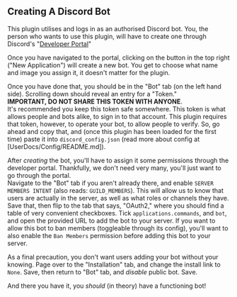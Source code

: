 ## Creating A Discord Bot
This plugin utilises and logs in as an authorised Discord bot.
You, the person who wants to use this plugin, will have to create one through Discord's "[Developer Portal](<https://discord.com/developers/applications>)"

Once you have navigated to the portal, clicking on the button in the top right ("New Application") will create a new bot. You get to choose what name and image you assign it, it doesn't matter for the plugin.

Once you have done that, you should be in the "Bot" tab (on the left hand side). Scrolling down should reveal an entry for a "Token."\
**IMPORTANT, DO NOT SHARE THIS TOKEN WITH ANYONE**.\
It's recommended you keep this token safe somewhere. This token is what allows people and bots alike, to sign in to that account. This plugin requires that token, however, to operate your bot, to allow people to verify. So, go ahead and copy that, and (once this plugin has been loaded for the first time) paste it into `discord_config.json` (read more about config at [UserDocs/Config/README.md]).

After *creating* the bot, you'll have to assign it some permissions through the developer portal. Thankfully, we don't need very many, you'll just want to go through the portal.\
Navigate to the "Bot" tab if you aren't already there, and enable `SERVER MEMBERS INTENT` (also reads: `GUILD_MEMBERS`). This will allow us to know that users are actually in the server, as well as what roles or channels they have.\
Save that, then flip to the tab that says, "OAuth2," where you should find a table of very convenient checkboxes. Tick `applications.commands`, and `bot`, and open the provided URL to add the bot to your server. If you want to allow this bot to ban members (toggleable through its config), you'll want to also enable the `Ban Members` permission before adding this bot to your server.

As a final precaution, you don't want users adding your bot without your knowing. Page over to the "Installation" tab, and change the install link to `None`. Save, then return to "Bot" tab, and *disable* public bot. Save.

And there you have it, you *should* (in theory) have a functioning bot!